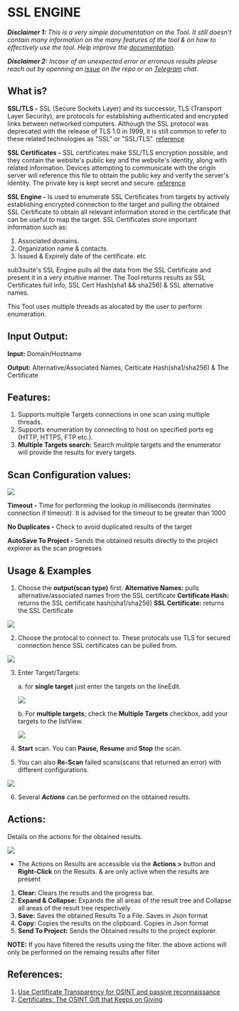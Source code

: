 # SSL ENGINE 

***Disclaimer 1:** This is a very simple documentation on the Tool. It still doesn't contain many information on the many features of the tool & on how to effectively use the tool. Help improve the [documentation](https://github.com/3nock/s3s_doc).*

***Disclaimer 2:** Incase of an unexpected error or erronous results please reach out by openning an [issue](https://github.com/3nock/sub3suite/issues) on the repo or on [Telegram](https://t.me/sub3suite) chat*.

## What is? 

**SSL/TLS -** SSL (Secure Sockets Layer) and its successor, TLS (Transport Layer Security), are protocols for establishing authenticated and encrypted links between networked computers. 
Although the SSL protocol was deprecated with the release of TLS 1.0 in 1999, it is still common to refer to these related technologies as "SSL" or "SSL/TLS". 
[reference](https://www.ssl.com/faqs/faq-what-is-ssl)

**SSL Certificates -** SSL certificates make SSL/TLS encryption possible, and they contain the website's public key and the website's identity, along with related information. 
Devices attempting to communicate with the origin server will reference this file to obtain the public key and verify the server's identity. The private key is kept secret and secure.
[reference](https://www.cloudflare.com/learning/ssl/what-is-an-ssl-certificate)

**SSL Engine -** Is used to enumerate SSL Certificates from targets by actively establishing encrypted connection to the target and pulling the obtained SSL Certificate to
obtain all relevant information stored in the certificate that can be useful to map the target.
SSL Certificates store important information such as:
1. Associated domains.
2. Organization name & contacts.
3. Issued & Expirely date of the certificate. etc

sub3suite's SSL Engine pulls all the data from the SSL Certificate and present it in a very intuitive manner.
The Tool returns results as SSL Certificates full info, SSL Cert Hash(sha1 && sha256) & SSL alternative names.

This Tool uses multiple threads as alocated by the user to perform enumeration.

## Input Output: 

**Input:** Domain/Hostname

**Output:** Alternative/Associated Names, Certicate Hash(sha1/sha256) & The Certificate

## Features: 
1. Supports multiple Targets connections in one scan using multiple threads.
2. Supports enumeration by connecting to host on specified ports eg (HTTP, HTTPS, FTP etc.).
3. **Multiple Targets search:** Search mulitple targets and the enumerator will provide the results for every targets.

## Scan Configuration values: 

<img src=images/ssl_config.png>

**Timeout -** Time for performing the lookup in milliseconds (terminates connection if timeout). It is advised for the timeout to be greater than 1000

**No Duplicates -** Check to avoid duplicated results of the target

**AutoSave To Project -** Sends the obtained results directly to the project explorer as the scan progresses

## Usage & Examples

1. Choose the **output(scan type)** first. **Alternative Names:** pulls alternative/associated names from the SSL certificate **Certificate Hash:** returns the SSL certificate hash(sha1/sha256) 
**SSL Certificate:** returns the SSL Certificate

<img src=images/ssl_output.png>

2. Choose the protocal to connect to. These protocals use TLS for secured connection hence SSL certificates can be pulled from.

<img src=images/ssl_protocal.png>

3. Enter Target/Targets:

	a. for **single target** just enter the targets on the lineEdit.
	
	<img src=images/ssl_target.png>
	
	b. For **multiple targets**; check the **Multiple Targets** checkbox, add your targets to the listView.
	
	<img src=images/ssl_targets.png>

4. **Start** scan. You can **Pause, Resume** and **Stop** the scan.

5. You can also **Re-Scan** failed scans(scans that returned an error) with different configurations.

<img src=images/brute_rescan.png>

6. Several ***Actions*** can be performed on the obtained results.

## Actions: 

Details on the actions for the obtained results.

<img src=images/ssl_actions.png>

 - The Actions on Results are accessible via the **Actions >** button and **Right-Click** on the Results. & are only active when the results are present

1. **Clear:** Clears the results and the progress bar.
2. **Expand & Collapse:** Expands the all areas of the result tree and Collapse all areas of the result tree respectively
3. **Save:** Saves the obtained Results To a File. Saves in Json format
4. **Copy:** Copies the results on the clipboard. Copies in Json format
5. **Send To Project:** Sends the Obtained results to the project explorer.

**NOTE:**
	If you have filtered the results using the filter. the above actions will only be performed on the remaing results after filter
	
## References: 
1. [Use Certificate Transparency for OSINT and passive reconnaissance](https://www.vanimpe.eu/2016/08/29/use-certificate-transparency-osint)
2. [Certificates: The OSINT Gift that Keeps on Giving](https://osintcurio.us/2019/03/12/certificates-the-osint-gift-that-keeps-on-giving)
